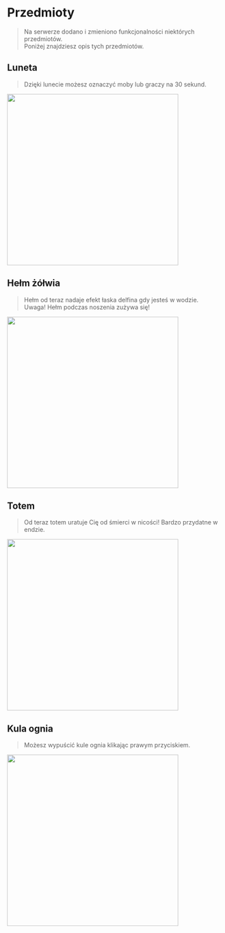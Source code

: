 # Przedmioty

> Na serwerze dodano i zmieniono funkcjonalności niektórych przedmiotów.<br>Poniżej znajdziesz opis tych przedmiotów.


## Luneta


> Dzięki lunecie możesz oznaczyć moby lub graczy na <span class="blue">30 sekund</span>.

<img src="/pages/images/items/spyglass.webp" width="400px">


## Hełm żółwia


> Hełm od teraz nadaje efekt <span class="blue">łaska delfina</span> gdy jesteś w wodzie. <br> <span class="red">Uwaga!</span> Hełm podczas noszenia zużywa się!

<img src="/pages/images/items/turtle_helmet.webp" width="400px">


## Totem


> Od teraz totem <span class="blue">uratuje Cię</span> od śmierci w nicości! Bardzo przydatne w endzie.

<img src="/pages/images/items/totem.webp" width="400px">


## Kula ognia

> Możesz wypuścić <span class="blue">kule ognia</span>  klikając prawym przyciskiem.

<img src="/pages/images/items/fire_charge.webp" width="400px">










